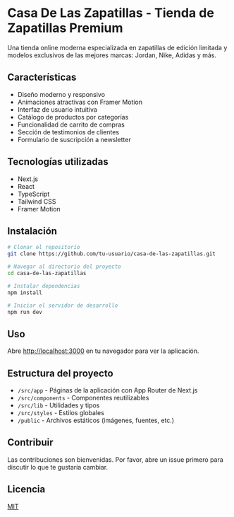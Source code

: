 # Casa De Las Zapatillas - Tienda de Zapatillas Premium

Una tienda online moderna especializada en zapatillas de edición limitada y modelos exclusivos de las mejores marcas: Jordan, Nike, Adidas y más.

## Características

- Diseño moderno y responsivo
- Animaciones atractivas con Framer Motion
- Interfaz de usuario intuitiva
- Catálogo de productos por categorías
- Funcionalidad de carrito de compras
- Sección de testimonios de clientes
- Formulario de suscripción a newsletter

## Tecnologías utilizadas

- Next.js
- React
- TypeScript
- Tailwind CSS
- Framer Motion

## Instalación

```bash
# Clonar el repositorio
git clone https://github.com/tu-usuario/casa-de-las-zapatillas.git

# Navegar al directorio del proyecto
cd casa-de-las-zapatillas

# Instalar dependencias
npm install

# Iniciar el servidor de desarrollo
npm run dev
```

## Uso

Abre [http://localhost:3000](http://localhost:3000) en tu navegador para ver la aplicación.

## Estructura del proyecto

- `/src/app` - Páginas de la aplicación con App Router de Next.js
- `/src/components` - Componentes reutilizables
- `/src/lib` - Utilidades y tipos
- `/src/styles` - Estilos globales
- `/public` - Archivos estáticos (imágenes, fuentes, etc.)

## Contribuir

Las contribuciones son bienvenidas. Por favor, abre un issue primero para discutir lo que te gustaría cambiar.

## Licencia

[MIT](https://choosealicense.com/licenses/mit/) 